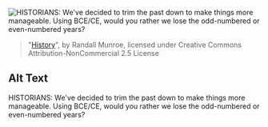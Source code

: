 ![HISTORIANS: We've decided to trim the past down to make things more manageable. Using BCE/CE, would you rather we lose the odd-numbered or even-numbered years?](https://imgs.xkcd.com/comics/history.png)
> "[History](https://xkcd.com/1979/)", by Randall Munroe, licensed under Creative Commons Attribution-NonCommercial 2.5 License

## Alt Text
HISTORIANS: We've decided to trim the past down to make things more manageable. Using BCE/CE, would you rather we lose the odd-numbered or even-numbered years?
